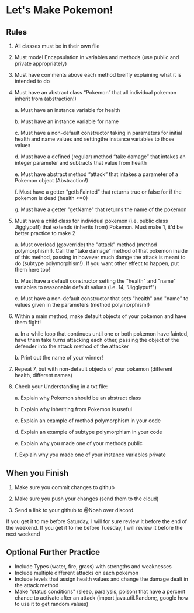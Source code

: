 # Let's Make Pokemon!

## Rules
1. All classes must be in their own file

2. Must model Encapsulation in variables and methods (use public and private appropriately)

3. Must have comments above each method breifly explaining what it is intended to do
  
4. Must have an abstract class “Pokemon” that all individual pokemon inherit from (abstraction!)

     a. Must have an instance variable for health

     b. Must have an instance variable for name

     c. Must have a non-default constructor taking in parameters for initial health and name values and settingthe instance variables to those values

     d. Must have a defined (regular) method “take damage” that intakes an integer parameter and subtracts that value from health

     e. Must have abstract method “attack” that intakes a parameter of a Pokemon object (Abstraction!)

     f. Must have a getter “getIsFainted” that returns true or false for if the pokemon is dead (health <=0)

     g. Must have a getter "getName" that returns the name of the pokemon

6. Must have a child class for individual pokemon (i.e. public class Jigglypuff) that extends (inherits from) Pokemon. Must make 1, it'd be better practice to make 2

     a. Must overload (@override) the "attack" method (method polymorphism!). Call the "take damage" method of that pokemon inside of this method, passing in however much damge the attack is meant to do (subtype polymorphism!). If you want other effect to happen, put them here too!

     b. Must have a default constructor setting the "health" and "name" variables to reasonable default values (i.e.  14, "Jigglypuff")

     c. Must have a non-default constructor that sets "health" and "name" to values given in the parameters (method polymorphism!)

7. Within a main method, make default objects of your pokemon and have them fight!

     a. In a while loop that continues until one or both pokemon have fainted, have them take turns attacking each other, passing the object of the defender into the attack method of the attacker

     b. Print out the name of your winner!

8. Repeat 7, but with non-default objects of your pokemon (different health, different names)

9. Check your Understanding in a txt file:
    
     a. Explain why Pokemon should be an abstract class
   
     b. Explain why inheriting from Pokemon is useful
   
     c. Explain an example of method polymorphism in your code
   
     d. Explain an example of subtype polymorphism in your code
   
     e. Explain why you made one of your methods public
   
     f. Explain why you made one of your instance variables private

## When you Finish

1. Make sure you commit changes to github

2. Make sure you push your changes (send them to the cloud)

3. Send a link to your github to @Noah over discord. 

If you get it to me before Saturday, I will for sure review it before the end of the weekend. If you get it to me before Tuesday, I will review it before the next weekend


## Optional Further Practice
- Include Types (water, fire, grass) with strengths and weaknesses
- Include multiple different attacks on each pokemon
- Include levels that assign health values and change the damage dealt in the attack method
- Make "status conditions" (sleep, paralysis, poison) that have a percent chance to activate after an attack (import java.util.Random;, google how to use it to get random values)

